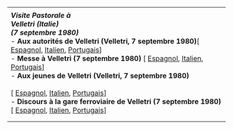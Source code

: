 |     |
| --- |
|  |
| ***Visite Pastorale à***<br>***Velletri (Italie)***<br>***(7 septembre 1980)***<br>- **Aux autorités de Velletri (Velletri, 7 septembre 1980)**[ [Espagnol](/content/john-paul-ii/es/speeches/1980/september/documents/hf_jp-ii_spe_19800907_autorita-velletri.html), [Italien](/content/john-paul-ii/it/speeches/1980/september/documents/hf_jp-ii_spe_19800907_autorita-velletri.html), [Portugais](/content/john-paul-ii/pt/speeches/1980/september/documents/hf_jp-ii_spe_19800907_autorita-velletri.html)] <br>- **Messe à Velletri (7 septembre 1980)** [ [Espagnol](/content/john-paul-ii/es/homilies/1980/documents/hf_jp-ii_hom_19800907_velletri.html), [Italien](/content/john-paul-ii/it/homilies/1980/documents/hf_jp-ii_hom_19800907_velletri.html), [Portugais](/content/john-paul-ii/pt/homilies/1980/documents/hf_jp-ii_hom_19800907_velletri.html)] <br>- **Aux jeunes de Velletri (Velletri, 7 septembre 1980)**<br>  <br>  [ [Espagnol](/content/john-paul-ii/es/speeches/1980/september/documents/hf_jp-ii_spe_19800907_giovani-velletri.html), [Italien](/content/john-paul-ii/it/speeches/1980/september/documents/hf_jp-ii_spe_19800907_giovani-velletri.html), [Portugais](/content/john-paul-ii/pt/speeches/1980/september/documents/hf_jp-ii_spe_19800907_giovani-velletri.html)]<br>- **Discours à la gare ferroviaire de Velletri (7 septembre 1980)**[ [Espagnol](/content/john-paul-ii/es/speeches/1980/september/documents/hf_jp-ii_spe_19800907_velletri.html), [Italien](/content/john-paul-ii/it/speeches/1980/september/documents/hf_jp-ii_spe_19800907_velletri.html), [Portugais](/content/john-paul-ii/pt/speeches/1980/september/documents/hf_jp-ii_spe_19800907_velletri.html)] |
|  |
|  |
